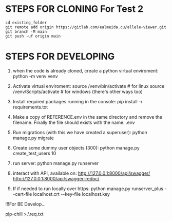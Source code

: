
# STEPS FOR CLONING For Test 2
```
cd existing_folder
git remote add origin https://gitlab.com/ealmeida.cu/allele-viewer.git
git branch -M main
git push -uf origin main
```

# STEPS FOR DEVELOPING
1.  when the code is already cloned, create a python virtual enviroment:
python -m venv venv

2. Activate virtual enviroment:
source /venv/bin/activate # for linux
source /venv/Scripts/activate # for windows (there's other ways too)

3. Install required packages running in the console:
pip install -r requirements.txt

4. Make a copy of REFERENCE.env in the same directory and remove the filename. Finally the file should exists with the name: .env

5. Run migrations (with this we have created a superuser):
python manage.py migrate

6. Create some dummy user objects (300):
python manage.py create_test_users 10

7. run server:
python manage.py runserver

8. interact with API, available on:
http://127.0.0.1:8000/api/swagger/
http://127.0.0.1:8000/api/swagger-redoc/

9. If if needed to run locally over https:
python manage.py runserver_plus --cert-file localhost.crt --key-file localhost.key


!!!For BE Develop...

pip-chill >.\req.txt
